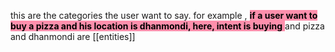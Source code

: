 this are the categories the user want to say. for example , <mark style="background: #FF5582A6;">**if a user want to buy a pizza and his location is dhanmondi, here, intent is buying** </mark>   and pizza and dhanmondi are [[entities]]